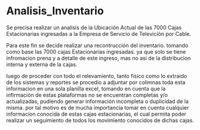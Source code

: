 # Analisis_Inventario

Se precisa realizar un analisis de la Ubicación Actual de las 7000 Cajas Estacionarias ingresadas a la Empresa de Servicio de Televición por Cable.

Para este fin se decide realizar una recontrucción del inventario. tomando como base las 7000 cajas Estacionarias ingresadas. ya que solo se tiene infromacion prena y a detalle de este ingreso, mas no asi de la distribucion interna y externa de la cajas. 

luego de proceder con todo el relevamiento, tanto fisico como lo extraido de los sistemas y reportes se procedio a adjuntar por colimnas toda esta informacion en una sola planilla excel, tomando en cuenta que la infirmación de estas plataformas no se encuentran completas y/o actualizadas, pudiendo generar información incompleta o duplicidad de la misma. por tal motivo es de mucha importancia tomar en cuenta cualquier informacion conocida de estas cajas estacionarias, el cual permita poder realizar un seguimiento de todos los movimiento conocidos de dichas cajas.



